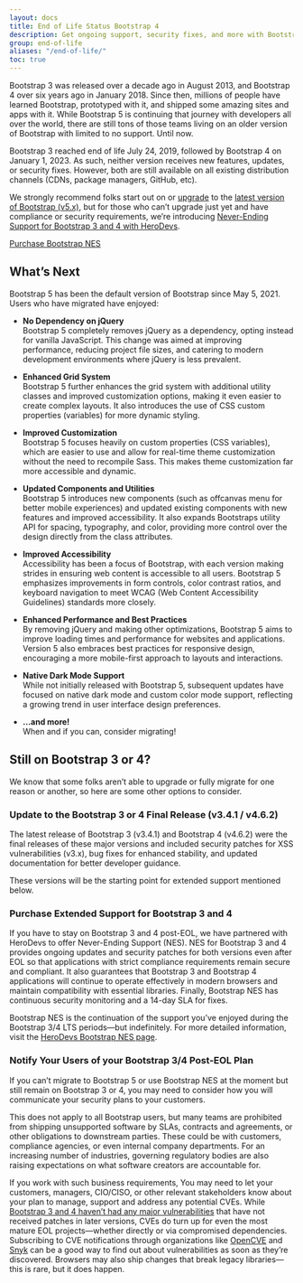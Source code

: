 ```yaml
---
layout: docs
title: End of Life Status Bootstrap 4
description: Get ongoing support, security fixes, and more with Bootstrap 4 thanks to Never-Ending Support from the folks at HeroDevs.
group: end-of-life
aliases: "/end-of-life/"
toc: true
---
```


Bootstrap 3 was released over a decade ago in August 2013, and Bootstrap 4 over six years ago in January 2018. Since then, millions of people have learned Bootstrap, prototyped with it, and shipped some amazing sites and apps with it. While Bootstrap 5 is continuing that journey with developers all over the world, there are still tons of those teams living on an older version of Bootstrap with limited to no support. Until now.

Bootstrap 3 reached end of life July 24, 2019, followed by Bootstrap 4 on January 1, 2023. As such, neither version receives new features, updates, or security fixes. However, both are still available on all existing distribution channels (CDNs, package managers, GitHub, etc).

We strongly recommend folks start out on or [upgrade](https://getbootstrap.com/docs/5.0/migration/) to the [latest version of Bootstrap (v5.x)](https://getbootstrap.com/), but for those who can’t upgrade just yet and have compliance or security requirements, we’re introducing [Never-Ending Support for Bootstrap 3 and 4 with HeroDevs](https://www.herodevs.com/support/nes-bootstrap?utm_source=Bootstrap_site&utm_medium=Banner&utm_campaign=v3and4_eol).

<a href="https://www.herodevs.com/support/nes-bootstrap?utm_source=Bootstrap_site&utm_medium=Banner&utm_campaign=v3and4_eol" class="btn btn-bd-primary">Purchase Bootstrap NES</a>

## What’s Next

Bootstrap 5 has been the default version of Bootstrap since May 5, 2021. Users who have migrated have enjoyed:

- **No Dependency on jQuery**<br>
  Bootstrap 5 completely removes jQuery as a dependency, opting instead for vanilla JavaScript. This change was aimed at improving performance, reducing project file sizes, and catering to modern development environments where jQuery is less prevalent.

- **Enhanced Grid System**<br>
  Bootstrap 5 further enhances the grid system with additional utility classes and improved customization options, making it even easier to create complex layouts. It also introduces the use of CSS custom properties (variables) for more dynamic styling.

- **Improved Customization**<br>
  Bootstrap 5 focuses heavily on custom properties (CSS variables), which are easier to use and allow for real-time theme customization without the need to recompile Sass. This makes theme customization far more accessible and dynamic.

- **Updated Components and Utilities**<br>
  Bootstrap 5 introduces new components (such as offcanvas menu for better mobile experiences) and updated existing components with new features and improved accessibility. It also expands Bootstraps utility API for spacing, typography, and color, providing more control over the design directly from the class attributes.

- **Improved Accessibility**<br>
  Accessibility has been a focus of Bootstrap, with each version making strides in ensuring web content is accessible to all users. Bootstrap 5 emphasizes improvements in form controls, color contrast ratios, and keyboard navigation to meet WCAG (Web Content Accessibility Guidelines) standards more closely.

- **Enhanced Performance and Best Practices**<br>
  By removing jQuery and making other optimizations, Bootstrap 5 aims to improve loading times and performance for websites and applications. Version 5 also embraces best practices for responsive design, encouraging a more mobile-first approach to layouts and interactions.

- **Native Dark Mode Support**<br>
  While not initially released with Bootstrap 5, subsequent updates have focused on native dark mode and custom color mode support, reflecting a growing trend in user interface design preferences.

- **…and more!**<br>
  When and if you can, consider migrating!

## Still on Bootstrap 3 or 4?

We know that some folks aren’t able to upgrade or fully migrate for one reason or another, so here are some other options to consider.

### Update to the Bootstrap 3 or 4 Final Release (v3.4.1 / v4.6.2)

The latest release of Bootstrap 3 (v3.4.1) and Bootstrap 4 (v4.6.2) were the final releases of these major versions and included security patches for XSS vulnerabilities (v3.x), bug fixes for enhanced stability, and updated documentation for better developer guidance.

These versions will be the starting point for extended support mentioned below.

### Purchase Extended Support for Bootstrap 3 and 4

If you have to stay on Bootstrap 3 and 4 post-EOL, we have partnered with HeroDevs to offer Never-Ending Support (NES). NES for Bootstrap 3 and 4 provides ongoing updates and security patches for both versions even after EOL so that applications with strict compliance requirements remain secure and compliant. It also guarantees that Bootstrap 3 and Bootstrap 4 applications will continue to operate effectively in modern browsers and maintain compatibility with essential libraries. Finally, Bootstrap NES has continuous security monitoring and a 14-day SLA for fixes.

Bootstrap NES is the continuation of the support you’ve enjoyed during the Bootstrap 3/4 LTS periods—but indefinitely. For more detailed information, visit the [HeroDevs Bootstrap NES page](https://www.herodevs.com/support/nes-bootstrap?utm_source=Bootstrap_site&utm_medium=Banner&utm_campaign=v3and4_eol).

### Notify Your Users of your Bootstrap 3/4 Post-EOL Plan

If you can’t migrate to Bootstrap 5 or use Bootstrap NES at the moment but still remain on Bootstrap 3 or 4, you may need to consider how you will communicate your security plans to your customers.

This does not apply to all Bootstrap users, but many teams are prohibited from shipping unsupported software by SLAs, contracts and agreements, or other obligations to downstream parties. These could be with customers, compliance agencies, or even internal company departments. For an increasing number of industries, governing regulatory bodies are also raising expectations on what software creators are accountable for.

If you work with such business requirements, You may need to let your customers, managers, CIO/CISO, or other relevant stakeholders know about your plan to manage, support and address any potential CVEs. While [Bootstrap 3 and 4 haven’t had any major vulnerabilities](https://security.snyk.io/package/npm/bootstrap) that have not received patches in later versions, CVEs do turn up for even the most mature EOL projects—whether directly or via compromised dependencies. Subscribing to CVE notifications through organizations like [OpenCVE](https://www.opencve.io/welcome) and [Snyk](https://snyk.io/) can be a good way to find out about vulnerabilities as soon as they’re discovered. Browsers may also ship changes that break legacy libraries—this is rare, but it does happen.
